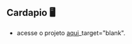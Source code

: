 ## Cardapio 🖥️

- acesse o projeto [aqui](https://a-paulaassuncao.github.io/rocketpub)_target="blank".
